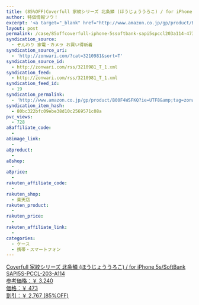 ```yaml
---
title: (85%OFF)Coverfull 家紋シリーズ 北条鱗 (ほうじょううろこ) / for iPhone 5s/SoftBank SAPI5S-PCCL-203-A114 ￥473
author: 特価情報ツウ！
excerpt: '<a target="_blank" href="http://www.amazon.co.jp/gp/product/B00F4WSFKQ?ie=UTF8&amp;tag=zonwari-22&amp;linkCode=as2&amp;camp=247&amp;creative=7399&amp;creativeASIN=B00F4WSFKQ"><img src="http://ecx.images-amazon.com/images/I/31TylljTDDL._SL100_.jpg"><br>Coverfull &#23478;&#32011;&#12471;&#12522;&#12540;&#12474; &#21271;&#26465;&#40023; (&#12411;&#12358;&#12376;&#12423;&#12358;&#12358;&#12429;&#12371;) / for iPhone 5s/SoftBank SAPI5S-PCCL-203-A114<br>&#21442;&#32771;&#20385;&#26684;&#65306;&#65509; 3,240<br>&#20385;&#26684;&#65306;&#65509; 473<br>&#21106;&#24341;&#65306;&#65509; 2,767 (85%OFF)</a>'
layout: post
permalink: /case/85offcoverfull-iphone-5ssoftbank-sapi5spccl203a114-473.html
syndication_source:
  - ぞんわり 家電・カメラ お買い得新着
syndication_source_uri:
  - 'http://zonwari.com/?cat=3210981&sort=T'
syndication_source_id:
  - http://zonwari.com/rss/3210981_T_1.xml
syndication_feed:
  - http://zonwari.com/rss/3210981_T_1.xml
syndication_feed_id:
  - 19
syndication_permalink:
  - 'http://www.amazon.co.jp/gp/product/B00F4WSFKQ?ie=UTF8&amp;tag=zonwari-22&amp;linkCode=as2&amp;camp=247&amp;creative=7399&amp;creativeASIN=B00F4WSFKQ'
syndication_item_hash:
  - 80bc322bfc09ebe38d10c2569571c08a
pvc_views:
  - 728
a8affiliate_code:
  - 
a8image_link:
  - 
a8product:
  - 
a8shop:
  - 
a8price:
  - 
rakuten_affiliate_code:
  - 
rakuten_shop:
  - 楽天店
rakuten_product:
  - 
rakuten_price:
  - 
rakuten_affiliate_link:
  - 
categories:
  - ケース
  - 携帯・スマートフォン
---
```

[<img src='http://i2.wp.com/ecx.images-amazon.com/images/I/31TylljTDDL._SL150_.jpg?w=546' title="" alt="" data-recalc-dims="1" />  
Coverfull 家紋シリーズ 北条鱗 (ほうじょううろこ) / for iPhone 5s/SoftBank SAPI5S-PCCL-203-A114  
参考価格：￥ 3,240  
価格：￥ 473  
割引：￥ 2,767 (85%OFF)][1]

 [1]: http://www.amazon.co.jp/gp/product/B00F4WSFKQ?ie=UTF8&#038;tag=tokkajohotsu-22&#038;linkCode=as2&#038;camp=247&#038;creative=7399&#038;creativeASIN=B00F4WSFKQ